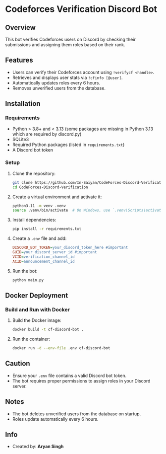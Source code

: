 # Codeforces Verification Discord Bot

## Overview
This bot verifies Codeforces users on Discord by checking their submissions and assigning them roles based on their rank.

## Features
- Users can verify their Codeforces account using `!verifycf <handle>`.
- Retrieves and displays user stats via `!cfinfo [@user]`.
- Automatically updates roles every 6 hours.
- Removes unverified users from the database.

## Installation
### Requirements
- Python > 3.8+ and < 3.13 (some packages are missing in Python 3.13 which are required by discord.py)
- SQLite3
- Required Python packages (listed in `requirements.txt`)
- A Discord bot token

### Setup
1. Clone the repository:
   ```sh
   git clone https://github.com/In-Saiyan/CodeForces-Discord-Verification.git
   cd CodeForces-Discord-Verification
   ```
2. Create a virtual environment and activate it:
   ```sh
   python3.11 -m venv .venv
   source .venv/bin/activate  # On Windows, use `.venv\Scripts\activate`
   ```
3. Install dependencies:
   ```sh
   pip install -r requirements.txt
   ```
4. Create a `.env` file and add:
   ```ini
   DISCORD_BOT_TOKEN=your_discord_token_here #important
   GUID=your_discord_server_id #important
   VCID=verification_channel_id
   ACID=announcement_channel_id
   ```
5. Run the bot:
   ```sh
   python main.py
   ```

## Docker Deployment
### Build and Run with Docker
1. Build the Docker image:
   ```sh
   docker build -t cf-discord-bot .
   ```
2. Run the container:
   ```sh
   docker run -d --env-file .env cf-discord-bot
   ```

## Caution
- Ensure your `.env` file contains a valid Discord bot token.
- The bot requires proper permissions to assign roles in your Discord server.

## Notes
- The bot deletes unverified users from the database on startup.
- Roles update automatically every 6 hours.

## Info
- Created by: **Aryan Singh**

